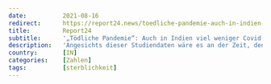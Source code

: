 ```yaml
---
date:          2021-08-16
redirect:      https://report24.news/toedliche-pandemie-auch-in-indien-viel-weniger-covid-tote-als-angenommen/
title:         Report24
subtitle:      '„Tödliche Pandemie“: Auch in Indien viel weniger Covid-Tote als angenommen'
description:   'Angesichts dieser Studiendaten wäre es an der Zeit, den Kaiser auf seine fehlenden Kleider anzusprechen.'
country:       [IN]
categories:    [Zahlen]
tags:          [sterblichkeit]
---
```

